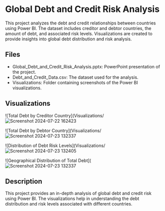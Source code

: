 # Global Debt and Credit Risk Analysis
This project analyzes the debt and credit relationships between countries using Power BI. The dataset includes creditor and debtor countries, the amount of debt, and associated risk levels. Visualizations are created to provide insights into global debt distribution and risk analysis.

## Files
- Global_Debt_and_Credit_Risk_Analysis.pptx: PowerPoint presentation of the project.
- Debt_and_Credit_Data.csv: The dataset used for the analysis.
- Visualizations: Folder containing screenshots of the Power BI visualizations.

## Visualizations
![Total Debt by Creditor Country](Visualizations/![Screenshot 2024-07-22 162423](https://github.com/user-attachments/assets/ce66ebe0-7448-4391-9a1f-abb2ee436bff)

![Total Debt by Debtor Country](Visualizations/![Screenshot 2024-07-23 132337](https://github.com/user-attachments/assets/b2b5e1ca-77de-4d84-909a-4cf433bed219)

![Distribution of Debt Risk Levels](Visualizations/![Screenshot 2024-07-23 132405](https://github.com/user-attachments/assets/7f749dc5-7d11-4d45-b854-c3a2018c28e6)

![Geographical Distribution of Total Debt](![Screenshot 2024-07-23 132337](https://github.com/user-attachments/assets/e9115281-4d94-4673-b017-934cc2739b65)
## Description
This project provides an in-depth analysis of global debt and credit risk using Power BI. The visualizations help in understanding the debt distribution and risk levels associated with different countries.
